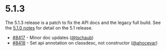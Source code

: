 # 5.1.3

The 5.1.3 release is a patch to fix the API docs and the legacy full build.  See the [5.1.0 notes](https://github.com/openlayers/openlayers/releases/tag/v5.1.0) for detail on the 5.1 release.

 * [#8417](https://github.com/openlayers/openlayers/pull/8417) - Minor doc updates ([@tschaub](https://github.com/tschaub))
 * [#8418](https://github.com/openlayers/openlayers/pull/8418) - Set api annotation on classdesc, not constructor ([@ahocevar](https://github.com/ahocevar))

